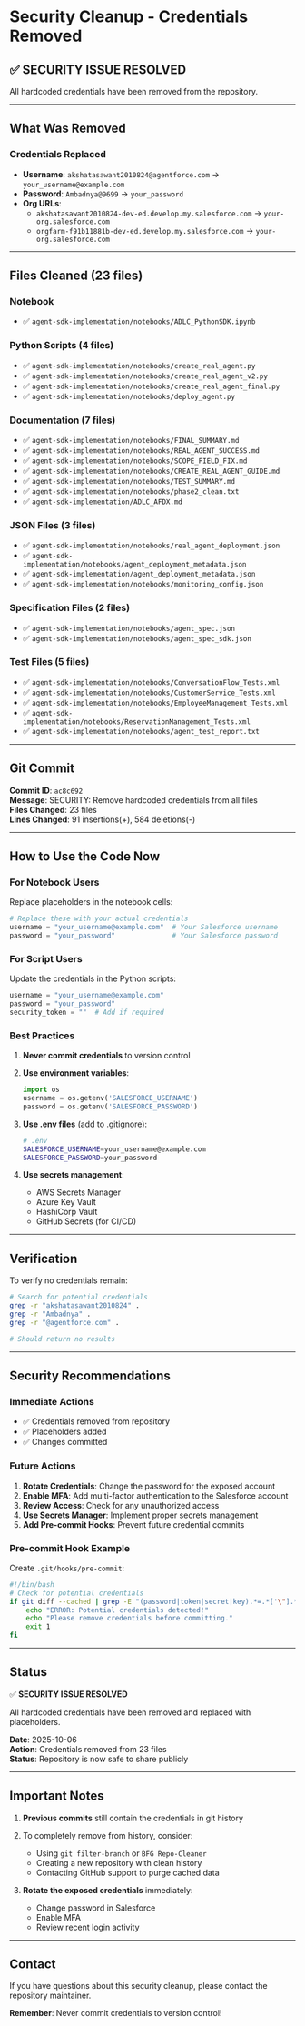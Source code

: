 # Security Cleanup - Credentials Removed

## ✅ SECURITY ISSUE RESOLVED

All hardcoded credentials have been removed from the repository.

---

## What Was Removed

### Credentials Replaced
- **Username**: `akshatasawant2010824@agentforce.com` → `your_username@example.com`
- **Password**: `Ambadnya@9699` → `your_password`
- **Org URLs**: 
  - `akshatasawant2010824-dev-ed.develop.my.salesforce.com` → `your-org.salesforce.com`
  - `orgfarm-f91b11881b-dev-ed.develop.my.salesforce.com` → `your-org.salesforce.com`

---

## Files Cleaned (23 files)

### Notebook
- ✅ `agent-sdk-implementation/notebooks/ADLC_PythonSDK.ipynb`

### Python Scripts (4 files)
- ✅ `agent-sdk-implementation/notebooks/create_real_agent.py`
- ✅ `agent-sdk-implementation/notebooks/create_real_agent_v2.py`
- ✅ `agent-sdk-implementation/notebooks/create_real_agent_final.py`
- ✅ `agent-sdk-implementation/notebooks/deploy_agent.py`

### Documentation (7 files)
- ✅ `agent-sdk-implementation/notebooks/FINAL_SUMMARY.md`
- ✅ `agent-sdk-implementation/notebooks/REAL_AGENT_SUCCESS.md`
- ✅ `agent-sdk-implementation/notebooks/SCOPE_FIELD_FIX.md`
- ✅ `agent-sdk-implementation/notebooks/CREATE_REAL_AGENT_GUIDE.md`
- ✅ `agent-sdk-implementation/notebooks/TEST_SUMMARY.md`
- ✅ `agent-sdk-implementation/notebooks/phase2_clean.txt`
- ✅ `agent-sdk-implementation/ADLC_AFDX.md`

### JSON Files (3 files)
- ✅ `agent-sdk-implementation/notebooks/real_agent_deployment.json`
- ✅ `agent-sdk-implementation/notebooks/agent_deployment_metadata.json`
- ✅ `agent-sdk-implementation/agent_deployment_metadata.json`
- ✅ `agent-sdk-implementation/notebooks/monitoring_config.json`

### Specification Files (2 files)
- ✅ `agent-sdk-implementation/notebooks/agent_spec.json`
- ✅ `agent-sdk-implementation/notebooks/agent_spec_sdk.json`

### Test Files (5 files)
- ✅ `agent-sdk-implementation/notebooks/ConversationFlow_Tests.xml`
- ✅ `agent-sdk-implementation/notebooks/CustomerService_Tests.xml`
- ✅ `agent-sdk-implementation/notebooks/EmployeeManagement_Tests.xml`
- ✅ `agent-sdk-implementation/notebooks/ReservationManagement_Tests.xml`
- ✅ `agent-sdk-implementation/notebooks/agent_test_report.txt`

---

## Git Commit

**Commit ID**: `ac8c692`  
**Message**: SECURITY: Remove hardcoded credentials from all files  
**Files Changed**: 23 files  
**Lines Changed**: 91 insertions(+), 584 deletions(-)

---

## How to Use the Code Now

### For Notebook Users

Replace placeholders in the notebook cells:

```python
# Replace these with your actual credentials
username = "your_username@example.com"  # Your Salesforce username
password = "your_password"              # Your Salesforce password
```

### For Script Users

Update the credentials in the Python scripts:

```python
username = "your_username@example.com"
password = "your_password"
security_token = ""  # Add if required
```

### Best Practices

1. **Never commit credentials** to version control
2. **Use environment variables**:
   ```python
   import os
   username = os.getenv('SALESFORCE_USERNAME')
   password = os.getenv('SALESFORCE_PASSWORD')
   ```

3. **Use .env files** (add to .gitignore):
   ```bash
   # .env
   SALESFORCE_USERNAME=your_username@example.com
   SALESFORCE_PASSWORD=your_password
   ```

4. **Use secrets management**:
   - AWS Secrets Manager
   - Azure Key Vault
   - HashiCorp Vault
   - GitHub Secrets (for CI/CD)

---

## Verification

To verify no credentials remain:

```bash
# Search for potential credentials
grep -r "akshatasawant2010824" .
grep -r "Ambadnya" .
grep -r "@agentforce.com" .

# Should return no results
```

---

## Security Recommendations

### Immediate Actions
- ✅ Credentials removed from repository
- ✅ Placeholders added
- ✅ Changes committed

### Future Actions
1. **Rotate Credentials**: Change the password for the exposed account
2. **Enable MFA**: Add multi-factor authentication to the Salesforce account
3. **Review Access**: Check for any unauthorized access
4. **Use Secrets Manager**: Implement proper secrets management
5. **Add Pre-commit Hooks**: Prevent future credential commits

### Pre-commit Hook Example

Create `.git/hooks/pre-commit`:

```bash
#!/bin/bash
# Check for potential credentials
if git diff --cached | grep -E "(password|token|secret|key).*=.*['\"].*['\"]"; then
    echo "ERROR: Potential credentials detected!"
    echo "Please remove credentials before committing."
    exit 1
fi
```

---

## Status

✅ **SECURITY ISSUE RESOLVED**

All hardcoded credentials have been removed and replaced with placeholders.

**Date**: 2025-10-06  
**Action**: Credentials removed from 23 files  
**Status**: Repository is now safe to share publicly

---

## Important Notes

1. **Previous commits** still contain the credentials in git history
2. To completely remove from history, consider:
   - Using `git filter-branch` or `BFG Repo-Cleaner`
   - Creating a new repository with clean history
   - Contacting GitHub support to purge cached data

3. **Rotate the exposed credentials** immediately:
   - Change password in Salesforce
   - Enable MFA
   - Review recent login activity

---

## Contact

If you have questions about this security cleanup, please contact the repository maintainer.

**Remember**: Never commit credentials to version control!
